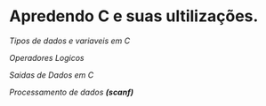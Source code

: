 # Apredendo C e suas ultilizações. 

 _Tipos de dados e variaveis em C_
 
 _Operadores Logicos_
 
 _Saidas de Dados em C_
 
 _Processamento de dados **(scanf)**_
